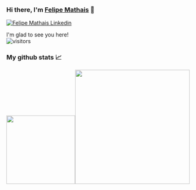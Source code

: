 ### Hi there, I'm [Felipe Mathais](https://github.com/fehmathais) 👋

<a href="https://www.linkedin.com/in/felipe-mathais/" rel="some text">![Felipe Mathais Linkedin](https://img.shields.io/badge/LinkedIn-0077B5?style=for-the-badge&logo=linkedin&logoColor=white)</a>

I'm glad to see you here!  
![visitors](https://visitor-badge.glitch.me/badge?page_id=page.fehmathais)

### My github stats 📈
<img height="180em" src="https://github-readme-stats.vercel.app/api?username=fehmathais&show_icons=true&hide_border=true&&count_private=true&include_all_commits=true" /><img height="300em" src="https://github-readme-stats.vercel.app/api/top-langs/?username=fehmathais" />
<!--
**fehmathais/fehmathais** is a ✨ _special_ ✨ repository because its `README.md` (this file) appears on your GitHub profile.

Here are some ideas to get you started:

- 🔭 I’m currently working on ...
- 🌱 I’m currently learning ...
- 👯 I’m looking to collaborate on ...
- 🤔 I’m looking for help with ...
- 💬 Ask me about ...
- 📫 How to reach me: ...
- 😄 Pronouns: ...
- ⚡ Fun fact: ...
-->
